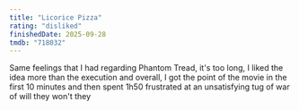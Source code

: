 ```yaml
---
title: "Licorice Pizza"
rating: "disliked"
finishedDate: 2025-09-28
tmdb: "718032"
---
```


Same feelings that I had regarding Phantom Tread, it's too long, I liked the idea more than the execution and overall, I got the point of the movie in the first 10 minutes and then spent 1h50 frustrated at an unsatisfying tug of war of will they won't they
